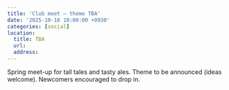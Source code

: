 ```yaml
---
title: 'Club meet – theme TBA'
date: '2025-10-18 18:00:00 +0930'
categories: [social]
location:
  title: TBA
  url:
  address:
---
```

Spring meet-up for tall tales and tasty ales.  Theme to be announced (ideas welcome).  Newcomers encouraged to drop in.
